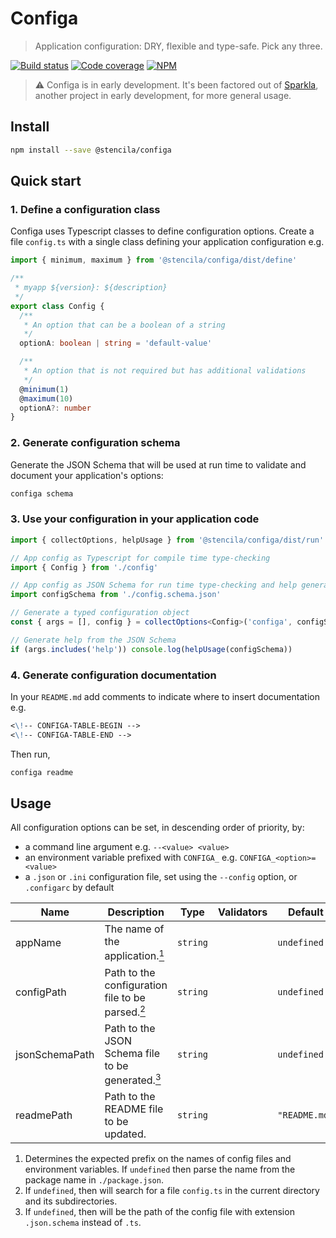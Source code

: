 # Configa

> Application configuration: DRY, flexible and type-safe. Pick any three.

[![Build status](https://travis-ci.org/stencila/configa.svg?branch=master)](https://travis-ci.org/stencila/configa)
[![Code coverage](https://codecov.io/gh/stencila/configa/branch/master/graph/badge.svg)](https://codecov.io/gh/stencila/configa)
[![NPM](https://img.shields.io/npm/v/@stencila/configa.svg?style=flat)](https://www.npmjs.com/package/@stencila/configa)

> :warning: Configa is in early development. It's been factored out of [Sparkla](https://github.com/stencila/sparkla), another project in early development, for more general usage.

## Install

```bash
npm install --save @stencila/configa
```

## Quick start

### 1. Define a configuration class

Configa uses Typescript classes to define configuration options. Create a file `config.ts` with a single class defining your application configuration e.g.

```ts
import { minimum, maximum } from '@stencila/configa/dist/define'

/**
 * myapp ${version}: ${description}
 */
export class Config {
  /**
   * An option that can be a boolean of a string
   */
  optionA: boolean | string = 'default-value'

  /**
   * An option that is not required but has additional validations
   */
  @minimum(1)
  @maximum(10)
  optionA?: number
}
```

### 2. Generate configuration schema

Generate the JSON Schema that will be used at run time to validate and document your application's options:

```bash
configa schema
```

### 3. Use your configuration in your application code

```ts
import { collectOptions, helpUsage } from '@stencila/configa/dist/run'

// App config as Typescript for compile time type-checking
import { Config } from './config'

// App config as JSON Schema for run time type-checking and help generation
import configSchema from './config.schema.json'

// Generate a typed configuration object
const { args = [], config } = collectOptions<Config>('configa', configSchema)

// Generate help from the JSON Schema
if (args.includes('help')) console.log(helpUsage(configSchema))
```

### 4. Generate configuration documentation

In your `README.md` add comments to indicate where to insert documentation e.g.

```md
<\!-- CONFIGA-TABLE-BEGIN -->
<\!-- CONFIGA-TABLE-END -->
```

Then run,

```bash
configa readme
```

## Usage

<!-- CONFIGA-USAGE-BEGIN -->
All configuration options can be set, in descending order of priority, by:

- a command line argument e.g. `--<value> <value>`
- an environment variable prefixed with `CONFIGA_` e.g. `CONFIGA_<option>=<value>`
- a `.json` or `.ini` configuration file, set using the `--config` option, or `.configarc` by default
<!-- CONFIGA-USAGE-END -->

<!-- CONFIGA-TABLE-BEGIN -->
| Name           | Description                                                                                     | Type     | Validators | Default       |
| -------------- | ----------------------------------------------------------------------------------------------- | -------- | ---------- | ------------- |
| appName        | The name of the application.<a href="#appName-details"><sup>1</sup></a>                         | `string` |            | `undefined`   |
| configPath     | Path to the configuration file to be parsed.<a href="#configPath-details"><sup>2</sup></a>      | `string` |            | `undefined`   |
| jsonSchemaPath | Path to the JSON Schema file to be generated.<a href="#jsonSchemaPath-details"><sup>3</sup></a> | `string` |            | `undefined`   |
| readmePath     | Path to the README file to be updated.                                                          | `string` |            | `"README.md"` |


1. <a id="appName-details"></a>Determines the expected prefix on the names of
config files and environment variables.
If `undefined` then parse the name from the
package name in `./package.json`.
2. <a id="configPath-details"></a>If `undefined`, then will search for a file
`config.ts` in the current directory and its
subdirectories.
3. <a id="jsonSchemaPath-details"></a>If `undefined`, then will be the path of the
config file with extension `.json.schema` instead of
`.ts`.

<!-- CONFIGA-TABLE-END -->
